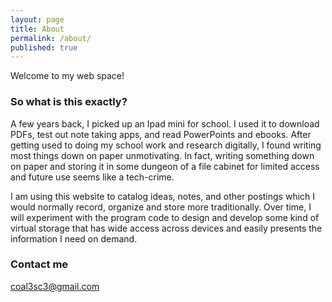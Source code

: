 ```yaml
---
layout: page
title: About
permalink: /about/
published: true
---
```



Welcome to my web space!

### So what is this exactly?

A few years back, I picked up an Ipad mini for school. I used it to download PDFs, test out note taking apps, and read PowerPoints and ebooks. After getting used to doing my school work and research digitally, I found writing most things down on paper unmotivating. In fact, writing something down on paper and storing it in some dungeon of a file cabinet for limited access and future use seems like a tech-crime.

I am using this website to catalog ideas, notes, and other postings which I would normally record, organize and store more traditionally. Over time, I will experiment with the program code to design and develop some kind of virtual storage that has wide access across devices and easily presents the information I need on demand.

### Contact me

[coal3sc3@gmail.com](mailto:coal3cs3@gmail.com)
